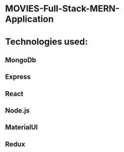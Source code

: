 # MOVIES-Full-Stack-MERN-Application

# Technologies used:

## MongoDb

## Express

## React

## Node.js

## MaterialUI

## Redux
